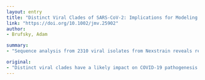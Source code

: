 ```yaml
---
layout: entry
title: "Distinct Viral Clades of SARS-CoV-2: Implications for Modeling of Viral Spread"
link: "https://doi.org/10.1002/jmv.25902"
author:
- Brufsky, Adam

summary:
- "Sequence analysis from 2310 viral isolates from Nexstrain reveals residue at 614 of the viral spike protein is changed from a putative ancestral aspartic acid (D) to a glycine (G) between two viral clades. The G strain is predominantly on the East Coast of the United States. This mutation of the SARS-CoV-2 S protein spike is conserved in coronaviruses."

original:
- "Distinct viral clades have a likely impact on COVID-19 pathogenesis and spread. Sequence analysis from 2310 viral isolates from Nexstrain reveals that residue at 614 of the viral spike protein is changed from a putative ancestral aspartic acid (D) to a glycine (G) between two viral clades. The G strain is predominantly on the East Coast of the United States, and the D strain is predominantly on the West Coast. This mutation of the SARS-CoV-2 S protein spike is conserved in coronaviruses. Point mutations in a murine coronavirus spike protein can result in increased virulence through instability of the viral machinery and altered viral to cell membrane fusion. This observation may partially explain the discrepancy in predicted deaths from COVID-19 between the East Coast and West Coast, and possibly explain that other factors aside from social distance, such as competition between two strains of differing virulence, may be at play. This article is protected by copyright. All rights reserved."
---
```


